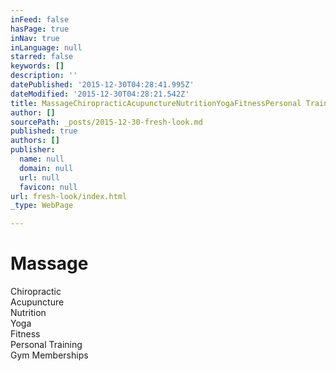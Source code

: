 ```yaml
---
inFeed: false
hasPage: true
inNav: true
inLanguage: null
starred: false
keywords: []
description: ''
datePublished: '2015-12-30T04:28:41.995Z'
dateModified: '2015-12-30T04:28:21.542Z'
title: MassageChiropracticAcupunctureNutritionYogaFitnessPersonal TrainingGym Memberships
author: []
sourcePath: _posts/2015-12-30-fresh-look.md
published: true
authors: []
publisher:
  name: null
  domain: null
  url: null
  favicon: null
url: fresh-look/index.html
_type: WebPage

---
```

# Massage  
Chiropractic  
Acupuncture  
Nutrition  
Yoga  
Fitness  
Personal Training  
Gym Memberships